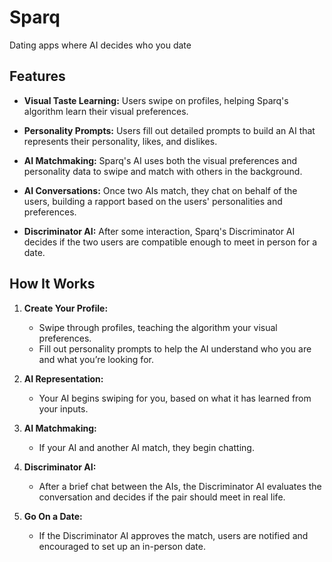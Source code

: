 # Sparq
Dating apps where AI decides who you date


## Features
- **Visual Taste Learning:** 
  Users swipe on profiles, helping Sparq's algorithm learn their visual preferences.
  
- **Personality Prompts:**
  Users fill out detailed prompts to build an AI that represents their personality, likes, and dislikes.

- **AI Matchmaking:** 
  Sparq's AI uses both the visual preferences and personality data to swipe and match with others in the background.

- **AI Conversations:** 
  Once two AIs match, they chat on behalf of the users, building a rapport based on the users' personalities and preferences.

- **Discriminator AI:**
  After some interaction, Sparq's Discriminator AI decides if the two users are compatible enough to meet in person for a date.

## How It Works
1. **Create Your Profile:**
   - Swipe through profiles, teaching the algorithm your visual preferences.
   - Fill out personality prompts to help the AI understand who you are and what you’re looking for.
   
2. **AI Representation:**
   - Your AI begins swiping for you, based on what it has learned from your inputs.

3. **AI Matchmaking:**
   - If your AI and another AI match, they begin chatting.
   
4. **Discriminator AI:**
   - After a brief chat between the AIs, the Discriminator AI evaluates the conversation and decides if the pair should meet in real life.
   
5. **Go On a Date:**
   - If the Discriminator AI approves the match, users are notified and encouraged to set up an in-person date.

